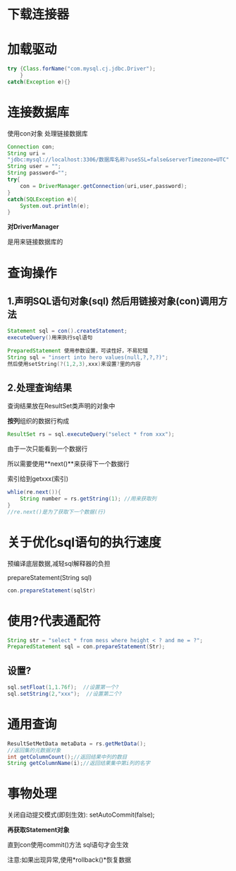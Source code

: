 # 下载连接器



# 加载驱动

```java
try {Class.forName("com.mysql.cj.jdbc.Driver");
    }
catch(Exception e){}
```



# 连接数据库

使用con对象 处理链接数据库

```java
Connection con;
String uri =
"jdbc:mysql://localhost:3306/数据库名称?useSSL=false&serverTimezone=UTC"
String user = "";
String password="";
try{
    con = DriverManager.getConnection(uri,user,password);
}
catch(SQLException e){
    System.out.println(e);
}
```

**对DriverManager**

是用来链接数据库的

# 查询操作

## 1.声明SQL语句对象(sql)  然后用链接对象(con)调用方法

```java
Statement sql = con().createStatement;
executeQuery()用来执行sql语句
    
PreparedStatement 使用参数设置，可读性好，不易犯错
String sql = "insert into hero values(null,?,?,?)";
然后使用setString(?(1,2,3),xxx)来设置?里的内容
```



## 2.处理查询结果

查询结果放在ResultSet类声明的对象中

**按列**组织的数据行构成

````java
ResultSet rs = sql.executeQuery("select * from xxx");
````

由于一次只能看到一个数据行

所以需要使用**next()**来获得下一个数据行

索引给到getxxx(索引)



```java
whlie(re.next()){
    String number = rs.getString(1); //用来获取列
}
//re.next()是为了获取下一个数据(行)
```



# 关于优化sql语句的执行速度

预编译底层数据,减轻sql解释器的负担

prepareStatement(String sql)



```java
con.prepareStatement(sqlStr)
```



# 使用?代表通配符

```java
String str = "select * from mess where height < ? and me = ?";
PreparedStatement sql = con.prepareStatement(Str);
```



## 设置?

```java
sql.setFloat(1,1.76f);  //设置第一个?
sql.setString(2,"xxx");  //设置第二个?
```



# 通用查询

```java
ResultSetMetData metaData = rs.getMetData();
//返回集的元数据对象
int getColumnCount();//返回结果中列的数目
String getColumnName(i);//返回结果集中第i列的名字
```



# 事物处理

关闭自动提交模式(即刻生效): setAutoCommit(false); 

**再获取Statement对象**



直到con使用commit()方法  sql语句才会生效

注意:如果出现异常,使用*rollback()*恢复数据





